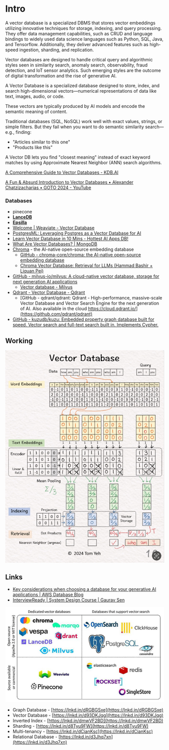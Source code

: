 # Intro

A vector database is a specialized DBMS that stores vector embeddings utilizing innovative techniques for storage, indexing, and query processing. They offer data management capabilities, such as CRUD and language bindings to widely used data science languages such as Python, SQL, Java, and Tensorflow. Additionally, they deliver advanced features such as high-speed ingestion, sharding, and replication.

Vector databases are designed to handle critical query and algorithmic styles seen in similarity search, anomaly search, observability, fraud detection, and IoT sensor analytics. Such emerging styles are the outcome of digital transformation and the rise of generative AI.

A Vector Database is a specialized database designed to store, index, and search high-dimensional vectors—numerical representations of data like text, images, audio, or code.

These vectors are typically produced by AI models and encode the semantic meaning of content.

Traditional databases (SQL, NoSQL) work well with exact values, strings, or simple filters. But they fail when you want to do semantic similarity search—e.g., finding:

- "Articles similar to this one"
- "Products like this"

A Vector DB lets you find "closest meaning" instead of exact keyword matches by using Approximate Nearest Neighbor (ANN) search algorithms.

[A Comprehensive Guide to Vector Databases - KDB.AI](https://kdb.ai/blog/a-comprehensive-guide-to-vector-databases/)

[A Fun & Absurd Introduction to Vector Databases • Alexander Chatzizacharias • GOTO 2024 - YouTube](https://www.youtube.com/watch?v=5hAGhmHNTQQ)

### Databases

- pinecone
- [**LanceDB**](https://github.com/lancedb/lancedb)
- [**Epsilla**](https://github.com/epsilla-cloud/vectordb)
- [Welcome | Weaviate - Vector Database](https://weaviate.io/)
- [PostgresML: Leveraging Postgres as a Vector Database for AI](https://youtu.be/D8YMMOhAeBs?si=ug5uc3LhFPDIlpcF)
- [Learn Vector Database in 10 Mins - Hottest AI Apps DB!](https://youtu.be/sVNrXXM1txo?si=xc1nFrwmRzD2f9CO)
- [What Are Vector Databases? | MongoDB](https://www.mongodb.com/basics/vector-databases)
- [Chroma](https://www.trychroma.com/) - the AI-native open-source embedding database
    - [GitHub - chroma-core/chroma: the AI-native open-source embedding database](https://github.com/chroma-core/chroma)
    - [Chroma Vector Database: Retrieval for LLMs (Hammad Bashir + Liquan Pei)](https://youtu.be/E4ot5d79jdA?si=6apWFfCdKbi7_yFK)
- [GitHub - milvus-io/milvus: A cloud-native vector database, storage for next generation AI applications](https://github.com/milvus-io/milvus)
    - [Vector database - Milvus](https://milvus.io/)
- [Qdrant - Vector Database - Qdrant](https://qdrant.tech/)
	- [GitHub - qdrant/qdrant: Qdrant - High-performance, massive-scale Vector Database and Vector Search Engine for the next generation of AI. Also available in the cloud https://cloud.qdrant.io/](https://github.com/qdrant/qdrant)
- [GitHub - kuzudb/kuzu: Embedded property graph database built for speed. Vector search and full-text search built in. Implements Cypher.](https://github.com/kuzudb/kuzu)

## Working

![How Vector Databases Work](../../media/Screenshot%202025-05-08%20at%201.59.29%20PM.jpg)

## Links

- [Key considerations when choosing a database for your generative AI applications | AWS Database Blog](https://aws.amazon.com/blogs/database/key-considerations-when-choosing-a-database-for-your-generative-ai-applications/)
- [InterviewReady | System Design Course | Gaurav Sen](https://interviewready.io/blog/vector-db-vs-relational-db)

![Vector Databases](../../media/Pasted%20image%2020240405112318.jpg)

- Graph Database - [https://lnkd.in/dRGBGSxe](https://lnkd.in/dRGBGSxe)
- Vector Database - [https://lnkd.in/d93DKJqg](https://lnkd.in/d93DKJqg)
- Inverted Index - [https://lnkd.in/dmwVF2BD](https://lnkd.in/dmwVF2BD)
- Sharding - [https://lnkd.in/d8Tyu9FW](https://lnkd.in/d8Tyu9FW)
- Multi-tenancy - [https://lnkd.in/dCianKsc](https://lnkd.in/dCianKsc)
- Relational Database - [https://lnkd.in/d3Jhq7xn](https://lnkd.in/d3Jhq7xn)
